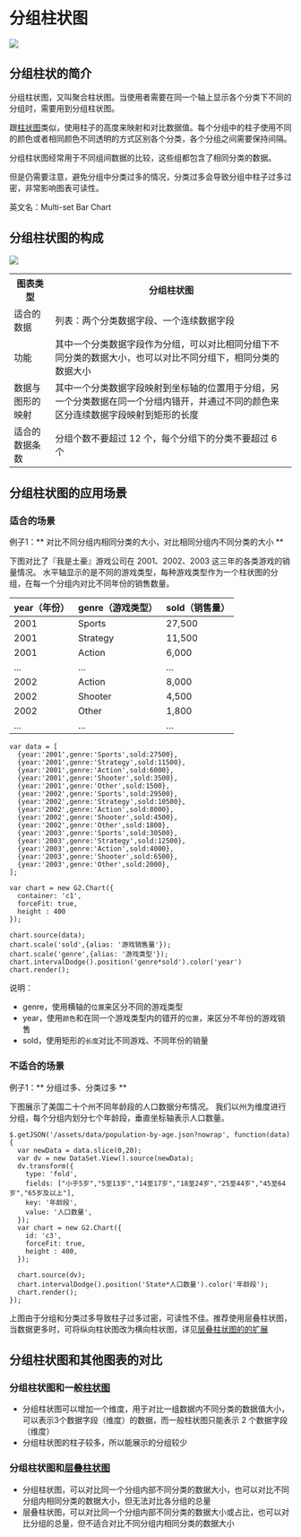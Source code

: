 <!--
title: 分组柱状图
tags:
  - compare
variations:
  - bar
  - stacked-bar
-->

# 分组柱状图

<img src="https://os.alipayobjects.com/rmsportal/JKWwZiTPusAHqMg.jpg" >

## 分组柱状的简介

分组柱状图，又叫聚合柱状图。当使用者需要在同一个轴上显示各个分类下不同的分组时，需要用到分组柱状图。

跟[柱状图](./bar-chart.html)类似，使用柱子的高度来映射和对比数据值。每个分组中的柱子使用不同的颜色或者相同颜色不同透明的方式区别各个分类，各个分组之间需要保持间隔。

分组柱状图经常用于不同组间数据的比较，这些组都包含了相同分类的数据。

但是仍需要注意，避免分组中分类过多的情况，分类过多会导致分组中柱子过多过密，非常影响图表可读性。

英文名：Multi-set Bar Chart

## 分组柱状图的构成

<img src="https://os.alipayobjects.com/rmsportal/YzQNmhrLsOTZLfd.png" class="constitute-img">

<table class="struct-table">
  <tr>
    <th>图表类型</th>
    <th>分组柱状图</th>
  </tr>
  <tr>
    <td>适合的数据</td>
    <td>列表：两个分类数据字段、一个连续数据字段</td>
  </tr>
  <tr>
    <td>功能</td>
    <td>其中一个分类数据字段作为分组，可以对比相同分组下不同分类的数据大小，也可以对比不同分组下，相同分类的数据大小</td>
  </tr>
  <tr>
    <td>数据与图形的映射</td>
    <td>其中一个分类数据字段映射到坐标轴的位置用于分组，另一个分类数据在同一个分组内错开，并通过不同的颜色来区分连续数据字段映射到矩形的长度</td>
  </tr>
  <tr>
    <td>适合的数据条数</td>
    <td>分组个数不要超过 12 个，每个分组下的分类不要超过 6 个</td>
  </tr>
</table>

<div style="clear: both;"></div>


## 分组柱状图的应用场景

### 适合的场景

例子1：** 对比不同分组内相同分类的大小，对比相同分组内不同分类的大小 ** 

下图对比了『我是土豪』游戏公司在 2001、2002、2003 这三年的各类游戏的销量情况。
水平轴显示的是不同的游戏类型，每种游戏类型作为一个柱状图的分组，在每一个分组内对比不同年份的销售数量。

year（年份）|genre（游戏类型） |sold（销售量）|
----|------|----
2001|Sports|27,500
2001|Strategy|11,500
2001|Action|6,000
...|...|...
2002|Action|8,000
2002|Shooter|4,500
2002|Other|1,800
...|...|...

<div id="c1"></div>

```js-
var data = [
  {year:'2001',genre:'Sports',sold:27500},
  {year:'2001',genre:'Strategy',sold:11500},
  {year:'2001',genre:'Action',sold:6000},
  {year:'2001',genre:'Shooter',sold:3500},
  {year:'2001',genre:'Other',sold:1500},
  {year:'2002',genre:'Sports',sold:29500},
  {year:'2002',genre:'Strategy',sold:10500},
  {year:'2002',genre:'Action',sold:8000},
  {year:'2002',genre:'Shooter',sold:4500},
  {year:'2002',genre:'Other',sold:1800},
  {year:'2003',genre:'Sports',sold:30500},
  {year:'2003',genre:'Strategy',sold:12500},
  {year:'2003',genre:'Action',sold:4000},
  {year:'2003',genre:'Shooter',sold:6500},
  {year:'2003',genre:'Other',sold:2000},
];

var chart = new G2.Chart({
  container: 'c1',
  forceFit: true,
  height : 400
});

chart.source(data);
chart.scale('sold',{alias: '游戏销售量'});
chart.scale('genre',{alias: '游戏类型'});
chart.intervalDodge().position('genre*sold').color('year')
chart.render();
```

说明：
  * genre，使用横轴的`位置`来区分不同的游戏类型
  * year，使用`颜色`和在同一个游戏类型内的错开的`位置`，来区分不年份的游戏销售
  * sold，使用矩形的`长度`对比不同游戏、不同年份的销量

### 不适合的场景

例子1：** 分组过多、分类过多 **

下图展示了美国二十个州不同年龄段的人口数据分布情况。
我们以州为维度进行分组，每个分组内划分七个年龄段，垂直坐标轴表示人口数量。

<div id="c3"></div>

```js-
$.getJSON('/assets/data/population-by-age.json?nowrap', function(data) {
  var newData = data.slice(0,20);
  var dv = new DataSet.View().source(newData);
  dv.transform({
    type: 'fold',
    fields: ["小于5岁","5至13岁","14至17岁","18至24岁","25至44岁","45至64岁","65岁及以上"],
    key: '年龄段',
    value: '人口数量',
  });
  var chart = new G2.Chart({
    id: 'c3',
    forceFit: true,
    height : 400,
  });

  chart.source(dv);
  chart.intervalDodge().position('State*人口数量').color('年龄段');
  chart.render();
});
```

上图由于分组和分类过多导致柱子过多过密，可读性不佳。推荐使用层叠柱状图，当数据更多时，可将纵向柱状图改为横向柱状图，详见[层叠柱状图的的扩展](stacked-bar.html)

## 分组柱状图和其他图表的对比

### 分组柱状图和一般[柱状图](bar.html)

* 分组柱状图可以增加一个维度，用于对比一组数据内不同分类的数据值大小，可以表示3个数据字段（维度）的数据，而一般柱状图只能表示 2 个数据字段（维度）
* 分组柱状图的柱子较多，所以能展示的分组较少

### 分组柱状图和[层叠柱状图](stacked-bar.html)

* 分组柱状图，可以对比同一个分组内部不同分类的数据大小，也可以对比不同分组内相同分类的数据大小，但无法对比各分组的总量
* 层叠柱状图，可以对比同一个分组内部不同分类的数据大小或占比，也可以对比分组的总量，但不适合对比不同分组内相同分类的数据大小

